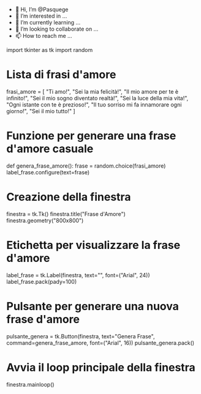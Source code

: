 - 👋 Hi, I’m @Pasquege
- 👀 I’m interested in ...
- 🌱 I’m currently learning ...
- 💞️ I’m looking to collaborate on ...
- 📫 How to reach me ...

<!---
Pasquege/Pasquege is a ✨ special ✨ repository because its `README.md` (this file) appears on your GitHub profile.
You can click the Preview link to take a look at your changes.
--->
import tkinter as tk
import random

# Lista di frasi d'amore
frasi_amore = [
    "Ti amo!",
    "Sei la mia felicità!",
    "Il mio amore per te è infinito!",
    "Sei il mio sogno diventato realtà!",
    "Sei la luce della mia vita!",
    "Ogni istante con te è prezioso!",
    "Il tuo sorriso mi fa innamorare ogni giorno!",
    "Sei il mio tutto!"
]

# Funzione per generare una frase d'amore casuale
def genera_frase_amore():
    frase = random.choice(frasi_amore)
    label_frase.configure(text=frase)

# Creazione della finestra
finestra = tk.Tk()
finestra.title("Frase d'Amore")
finestra.geometry("800x800")

# Etichetta per visualizzare la frase d'amore
label_frase = tk.Label(finestra, text="", font=("Arial", 24))
label_frase.pack(pady=100)

# Pulsante per generare una nuova frase d'amore
pulsante_genera = tk.Button(finestra, text="Genera Frase", command=genera_frase_amore, font=("Arial", 16))
pulsante_genera.pack()

# Avvia il loop principale della finestra
finestra.mainloop()
